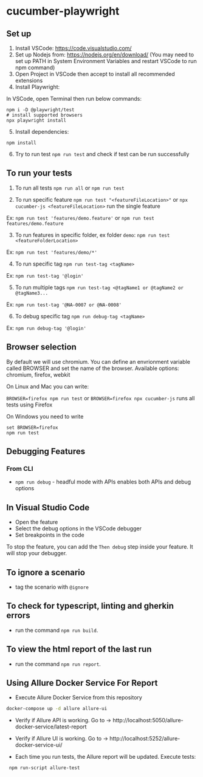 # cucumber-playwright

## Set up

1. Install VSCode: https://code.visualstudio.com/
2. Set up Nodejs from: https://nodejs.org/en/download/ (You may need to set up PATH in System Environment Variables and restart VSCode to run npm command)
3. Open Project in VSCode then accept to install all recommended extensions
4. Install Playwright:

In VSCode, open Terminal then run below commands:

```
npm i -D @playwright/test
# install supported browsers
npx playwright install
```

5. Install dependencies:

```
npm install
```

6. Try to run test `npm run test` and check if test can be run successfully

## To run your tests

1. To run all tests
   `npm run all` or `npm run test`

2. To run specific feature
   `npm run test "<featureFileLocation>"` or `npx cucumber-js <featureFileLocation>` run the single feature

Ex: `npm run test 'features/demo.feature'` or `npm run test features/demo.feature`

3. To run features in specific folder, ex folder `demo`:
   `npm run test <featureFolderLocation>`

Ex: `npm run test 'features/demo/*'`

4. To run specific tag
   `npm run test-tag <tagName>`

Ex: `npm run test-tag '@login'`

5. To run multiple tags
   `npm run test-tag <@tagName1 or @tagName2 or @tagName3...`

Ex: `npm run test-tag '@NA-0007 or @NA-0008'`

6. To debug specific tag
   `npm run debug-tag <tagName>`

Ex: `npm run debug-tag '@login'`

## Browser selection

By default we will use chromium. You can define an envrionment variable called BROWSER and
set the name of the browser. Available options: chromium, firefox, webkit

On Linux and Mac you can write:

`BROWSER=firefox npm run test` or `BROWSER=firefox npx cucumber-js` runs all tests using Firefox

On Windows you need to write

```
set BROWSER=firefox
npm run test
```

## Debugging Features

### From CLI

- `npm run debug` - headful mode with APIs enables both APIs and debug options

## In Visual Studio Code

- Open the feature
- Select the debug options in the VSCode debugger
- Set breakpoints in the code

To stop the feature, you can add the `Then debug` step inside your feature. It will stop your debugger.

## To ignore a scenario

- tag the scenario with `@ignore`

## To check for typescript, linting and gherkin errors

- run the command `npm run build`.

## To view the html report of the last run

- run the command `npm run report`.

## Using Allure Docker Service For Report
- Execute Allure Docker Service from this repository
```sh
docker-compose up -d allure allure-ui
```
- Verify if Allure API is working. Go to -> http://localhost:5050/allure-docker-service/latest-report
- Verify if Allure UI is working. Go to -> http://localhost:5252/allure-docker-service-ui/

- Each time you run tests, the Allure report will be updated.
Execute tests:
```sh
 npm run-script allure-test
 ```